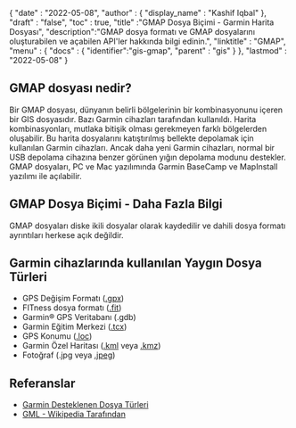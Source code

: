 {
  "date" : "2022-05-08",
  "author" : {
    "display_name" : "Kashif Iqbal"
},
  "draft" : "false",
  "toc" : true,
  "title" :"GMAP Dosya Biçimi - Garmin Harita Dosyası",
  "description":"GMAP dosya formatı ve GMAP dosyalarını oluşturabilen ve açabilen API'ler hakkında bilgi edinin.",
  "linktitle" : "GMAP",
  "menu" : {
    "docs" : {
      "identifier":"gis-gmap",
      "parent" : "gis"
}
},
  "lastmod" : "2022-05-08"
}

## GMAP dosyası nedir?

Bir GMAP dosyası, dünyanın belirli bölgelerinin bir kombinasyonunu içeren bir GIS dosyasıdır. Bazı Garmin cihazları tarafından kullanıldı. Harita kombinasyonları, mutlaka bitişik olması gerekmeyen farklı bölgelerden oluşabilir. Bu harita dosyalarını katıştırılmış bellekte depolamak için kullanılan Garmin cihazları. Ancak daha yeni Garmin cihazları, normal bir USB depolama cihazına benzer görünen yığın depolama modunu destekler. GMAP dosyaları, PC ve Mac yazılımında Garmin BaseCamp ve MapInstall yazılımı ile açılabilir.

## GMAP Dosya Biçimi - Daha Fazla Bilgi

GMAP dosyaları diske ikili dosyalar olarak kaydedilir ve dahili dosya formatı ayrıntıları herkese açık değildir.

## Garmin cihazlarında kullanılan Yaygın Dosya Türleri

* GPS Değişim Formatı ([.gpx](/tr/gis/gpx/))
* FITness dosya formatı ([.fit](/tr/gis/fit/))
* Garmin® GPS Veritabanı (.gdb)
* Garmin Eğitim Merkezi ([.tcx](/tr/gis/tcx/))
* GPS Konumu ([.loc](/tr/gis/loc/))
* Garmin Özel Haritası ([.kml](/tr/gis/kml/) veya [.kmz](/tr/gis/kmz/))
* Fotoğraf (.jpg veya [.jpeg](/tr/image/jpeg/))

## Referanslar

* [Garmin Desteklenen Dosya Türleri](https://www8.garmin.com/manuals/webhelp/basecamppc/EN-US/GUID-43E0D8E9-E720-4895-827E-530751793EF3.html)
* [GML - Wikipedia Tarafından](https://en.wikipedia.org/wiki/Geography_Markup_Language)


